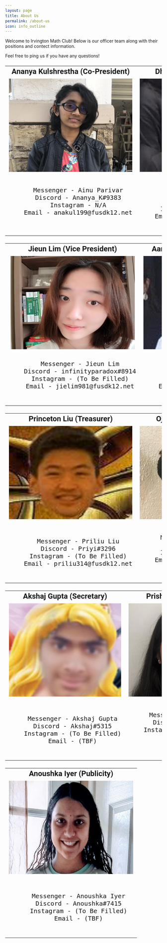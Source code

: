 ```yaml
---
layout: page
title: About Us
permalink: /about-us
icon: info_outline
---
```

Welcome to Irvington Math Club! Below is our officer team along with their positions and contect information.

Feel free to ping us if you have any questions!

<font size="5" face="Roboto" >
<table cellpadding="0" cellspacing="15x" border="0" width="100%" align="center">
  <tr align="center">
    <td><b> Ananya Kulshrestha (Co-President)</b></td>
    <td><b> Dhruv Gupta (Co-President)</b></td>
  </tr>
  <tr align="center">
  <td>
    <img src="./assets/images/AnanyaHeadshotIMC.JPG" alt="Ananya Kulshrestha" width="400" height="300">
  </td>
  <td>
    <img src="./assets/images/DhruvHeadshotIMC.jpeg" alt="Dhruv Gupta" width="400" height="300">
  </td>
</tr>
  <tr align="center">
   <td>
    <pre>
    Messenger - Ainu Parivar
    Discord - Ananya_K#9383
    Instagram - N/A
    Email - anakul199@fusdk12.net
    </pre>
   </td>
    <td>
    <pre> 
    Messenger - Dhruv Gupta
    Discord - dg575#1038
    Instagram - (To Be Filled)
    Email - dhrgup544@fusdk12.net
    </pre>
    </td>
  </tr>
</table>

<font size="5" face="Roboto" >
<table cellpadding="0" cellspacing="15x" border="0" width="100%" align="center">
  <tr align="center">
    <td><b> Jieun Lim (Vice President)</b></td>
    <td><b> Aaryan Rustagi (Vice President)</b></td>
  </tr>
  <tr align="center">
  <td>
    <img src="./assets/images/JieunHeadshotIMC.jpeg" alt="Jieun Lim" width="400" height="300">
  </td>
  <td>
    <img src="./assets/images/AaryanHeadshotIMC.jpeg" alt="Aaryan Rustagi" width="400" height="300">
  </td>
</tr>
  <tr align="center">
   <td>
    <pre>
    Messenger - Jieun Lim
    Discord - infinityparadox#8914
    Instagram - (To Be Filled)
    Email - jielim981@fusdk12.net
    </pre>
    </td>
    <td>
    <pre>
    Messenger - Aaryan Rustagi
    Discord - Aaryan#3163
    Instagram - (To Be Filled)
    Email - aarrus149@fusdk12.net
    </pre>
    </td>
  </tr>
</table>  
  
<font size="5" face="Roboto" >
<table cellpadding="0" cellspacing="15x" border="0" width="100%" align="center">
  <tr align="center">
    <td><b> Princeton Liu (Treasurer)</b></td>
    <td><b> Ojas Vatsyayan (Treasurer)</b></td>
  </tr>
  <tr align="center">
  <td>
    <img src="./assets/images/PrincetonHeadshotIMC.png" alt="Princeton Liu" width="400" height="300">
  </td>
  <td>
    <img src="./assets/images/OjasHeadshotIMC.jpeg" alt="Ojas Vatsyayan" width="400" height="300">
  </td>
</tr>
  <tr align="center">
   <td>
    <pre> 
    Messenger - Priliu Liu
    Discord - Priyi#3296
    Instagram - (To Be Filled)
    Email - priliu314@fusdk12.net
    </pre>
    </td>
    <td>
    <pre>
    Messenger - Ojas Vatsyayan
    Discord - Ojas#4663
    Instagram - (To Be Filled)
    Email - ojavat991@fusdk12.net
    </pre>
    </td>
  </tr>
</table>  
  
<font size="5" face="Roboto" >
<table cellpadding="0" cellspacing="15x" border="0" width="100%" align="center">
  <tr align="center">
    <td><b> Akshaj Gupta (Secretary)</b></td>
    <td><b> Prisha Jain (Secretary)</b></td>
  </tr>
  <tr align="center">
  <td>
    <img src="./assets/images/AkshajHeadshotIMC.png" alt="Akshaj Gupta" width="400" height="300">
  </td>
  <td>
    <img src="./assets/images/PrishaHeadshotIMC.jpeg" alt="Prisha Jain" width="400" height="300">
  </td>
</tr>
  <tr align="center">
   <td>
    <pre> 
    Messenger - Akshaj Gupta
    Discord - Akshaj#5315
    Instagram - (To Be Filled)
    Email - (TBF)
    </pre>
    </td>
    <td>
    <pre>
    Messenger - Prisha Jain
    Discord - Prisha#8858
    Instagram - (To Be Filled)
    Email - (TBF)
    </pre>
    </td>
  </tr>
</table>  
  
 <font size="5" face="Roboto" >
<table cellpadding="0" cellspacing="15x" border="0" width="100%" align="center">
  <tr align="center">
    <td><b> Anoushka Iyer (Publicity)</b></td>
  </tr>
  <tr align="center">
  <td>
    <img src="./assets/images/AnoushkaHeadshotIMC.png" alt="Anoushka Iyer" width="400" height="300">
  </td>
</tr>
  <tr align="center">
   <td>
    <pre> 
    Messenger - Anoushka Iyer
    Discord - Anoushka#7415
    Instagram - (To Be Filled)
    Email - (TBF)
    </pre>
    </td>
  </tr>
</table>  
